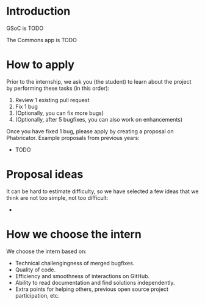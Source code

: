 # Introduction

GSoC is TODO

The Commons app is TODO

# How to apply

Prior to the internship, we ask you (the student) to learn about the project by performing these tasks (in this order):

1. Review 1 existing pull request
2. Fix 1 bug
3. (Optionally, you can fix more bugs)
4. (Optionally, after 5 bugfixes, you can also work on enhancements)

Once you have fixed 1 bug, please apply by creating a proposal on Phabricator. Example proposals from previous years:

- TODO

# Proposal ideas

It can be hard to estimate difficulty, so we have selected a few ideas that we think are not too simple, not too difficult:

- 

# How we choose the intern

We choose the intern based on:
- Technical challengingness of merged bugfixes.
- Quality of code.
- Efficiency and smoothness of interactions on GitHub.
- Ability to read documentation and find solutions independently.
- Extra points for helping others, previous open source project participation, etc.
